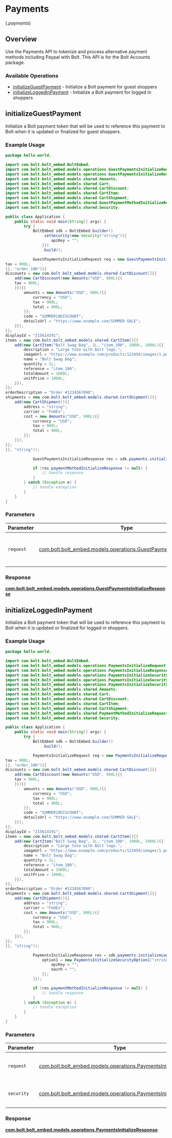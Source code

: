 # Payments
(*.payments*)

## Overview

Use the Payments API to tokenize and process alternative payment methods including Paypal with Bolt. This API is for the Bolt
Accounts package.


### Available Operations

* [initializeGuestPayment](#initializeguestpayment) - Initialize a Bolt payment for guest shoppers
* [initializeLoggedInPayment](#initializeloggedinpayment) - Initialize a Bolt payment for logged in shoppers

## initializeGuestPayment

Initialize a Bolt payment token that will be used to reference this payment to
Bolt when it is updated or finalized for guest shoppers.


### Example Usage

```java
package hello.world;

import com.bolt.bolt_embed.BoltEmbed;
import com.bolt.bolt_embed.models.operations.GuestPaymentsInitializeRequest;
import com.bolt.bolt_embed.models.operations.GuestPaymentsInitializeResponse;
import com.bolt.bolt_embed.models.shared.Amounts;
import com.bolt.bolt_embed.models.shared.Cart;
import com.bolt.bolt_embed.models.shared.CartDiscount;
import com.bolt.bolt_embed.models.shared.CartItem;
import com.bolt.bolt_embed.models.shared.CartShipment;
import com.bolt.bolt_embed.models.shared.GuestPaymentMethodInitializeRequest;
import com.bolt.bolt_embed.models.shared.Security;

public class Application {
    public static void main(String[] args) {
        try {
            BoltEmbed sdk = BoltEmbed.builder()
                .setSecurity(new Security("string"){{
                    apiKey = "";
                }})
                .build();

            GuestPaymentsInitializeRequest req = new GuestPaymentsInitializeRequest("string", new GuestPaymentMethodInitializeRequest(new Cart(new Amounts("USD", 900L){{
tax = 900L;
}}, "order_100"){{
discounts = new com.bolt.bolt_embed.models.shared.CartDiscount[]{{
    add(new CartDiscount(new Amounts("USD", 900L){{
    tax = 900L;
    }}){{
        amounts = new Amounts("USD", 900L){{
            currency = "USD";
            tax = 900L;
            total = 900L;
        }};
        code = "SUMMER10DISCOUNT";
        detailsUrl = "https://www.example.com/SUMMER-SALE";
    }}),
}};
displayId = "215614191";
items = new com.bolt.bolt_embed.models.shared.CartItem[]{{
    add(new CartItem("Bolt Swag Bag", 1L, "item_100", 1000L, 1000L){{
        description = "Large tote with Bolt logo.";
        imageUrl = "https://www.example.com/products/123456/images/1.png";
        name = "Bolt Swag Bag";
        quantity = 1L;
        reference = "item_100";
        totalAmount = 1000L;
        unitPrice = 1000L;
    }}),
}};
orderDescription = "Order #1234567890";
shipments = new com.bolt.bolt_embed.models.shared.CartShipment[]{{
    add(new CartShipment(){{
        address = "string";
        carrier = "FedEx";
        cost = new Amounts("USD", 900L){{
            currency = "USD";
            tax = 900L;
            total = 900L;
        }};
    }}),
}};
}}, "string"));            

            GuestPaymentsInitializeResponse res = sdk.payments.initializeGuestPayment(req);

            if (res.paymentMethodInitializeResponse != null) {
                // handle response
            }
        } catch (Exception e) {
            // handle exception
        }
    }
}
```

### Parameters

| Parameter                                                                                                                         | Type                                                                                                                              | Required                                                                                                                          | Description                                                                                                                       |
| --------------------------------------------------------------------------------------------------------------------------------- | --------------------------------------------------------------------------------------------------------------------------------- | --------------------------------------------------------------------------------------------------------------------------------- | --------------------------------------------------------------------------------------------------------------------------------- |
| `request`                                                                                                                         | [com.bolt.bolt_embed.models.operations.GuestPaymentsInitializeRequest](../../models/operations/GuestPaymentsInitializeRequest.md) | :heavy_check_mark:                                                                                                                | The request object to use for the request.                                                                                        |


### Response

**[com.bolt.bolt_embed.models.operations.GuestPaymentsInitializeResponse](../../models/operations/GuestPaymentsInitializeResponse.md)**


## initializeLoggedInPayment

Initialize a Bolt payment token that will be used to reference this payment to
Bolt when it is updated or finalized for logged in shoppers.


### Example Usage

```java
package hello.world;

import com.bolt.bolt_embed.BoltEmbed;
import com.bolt.bolt_embed.models.operations.PaymentsInitializeRequest;
import com.bolt.bolt_embed.models.operations.PaymentsInitializeResponse;
import com.bolt.bolt_embed.models.operations.PaymentsInitializeSecurity;
import com.bolt.bolt_embed.models.operations.PaymentsInitializeSecurityOption1;
import com.bolt.bolt_embed.models.operations.PaymentsInitializeSecurityOption2;
import com.bolt.bolt_embed.models.shared.Amounts;
import com.bolt.bolt_embed.models.shared.Cart;
import com.bolt.bolt_embed.models.shared.CartDiscount;
import com.bolt.bolt_embed.models.shared.CartItem;
import com.bolt.bolt_embed.models.shared.CartShipment;
import com.bolt.bolt_embed.models.shared.PaymentMethodInitializeRequest;
import com.bolt.bolt_embed.models.shared.Security;

public class Application {
    public static void main(String[] args) {
        try {
            BoltEmbed sdk = BoltEmbed.builder()
                .build();

            PaymentsInitializeRequest req = new PaymentsInitializeRequest("string", new PaymentMethodInitializeRequest(new Cart(new Amounts("USD", 900L){{
tax = 900L;
}}, "order_100"){{
discounts = new com.bolt.bolt_embed.models.shared.CartDiscount[]{{
    add(new CartDiscount(new Amounts("USD", 900L){{
    tax = 900L;
    }}){{
        amounts = new Amounts("USD", 900L){{
            currency = "USD";
            tax = 900L;
            total = 900L;
        }};
        code = "SUMMER10DISCOUNT";
        detailsUrl = "https://www.example.com/SUMMER-SALE";
    }}),
}};
displayId = "215614191";
items = new com.bolt.bolt_embed.models.shared.CartItem[]{{
    add(new CartItem("Bolt Swag Bag", 1L, "item_100", 1000L, 1000L){{
        description = "Large tote with Bolt logo.";
        imageUrl = "https://www.example.com/products/123456/images/1.png";
        name = "Bolt Swag Bag";
        quantity = 1L;
        reference = "item_100";
        totalAmount = 1000L;
        unitPrice = 1000L;
    }}),
}};
orderDescription = "Order #1234567890";
shipments = new com.bolt.bolt_embed.models.shared.CartShipment[]{{
    add(new CartShipment(){{
        address = "string";
        carrier = "FedEx";
        cost = new Amounts("USD", 900L){{
            currency = "USD";
            tax = 900L;
            total = 900L;
        }};
    }}),
}};
}}, "string"));            

            PaymentsInitializeResponse res = sdk.payments.initializeLoggedInPayment(req, new PaymentsInitializeSecurity(){{
                option1 = new PaymentsInitializeSecurityOption1("string", "string"){{
                    apiKey = "";
                    oauth = "";
                }};
            }});

            if (res.paymentMethodInitializeResponse != null) {
                // handle response
            }
        } catch (Exception e) {
            // handle exception
        }
    }
}
```

### Parameters

| Parameter                                                                                                                 | Type                                                                                                                      | Required                                                                                                                  | Description                                                                                                               |
| ------------------------------------------------------------------------------------------------------------------------- | ------------------------------------------------------------------------------------------------------------------------- | ------------------------------------------------------------------------------------------------------------------------- | ------------------------------------------------------------------------------------------------------------------------- |
| `request`                                                                                                                 | [com.bolt.bolt_embed.models.operations.PaymentsInitializeRequest](../../models/operations/PaymentsInitializeRequest.md)   | :heavy_check_mark:                                                                                                        | The request object to use for the request.                                                                                |
| `security`                                                                                                                | [com.bolt.bolt_embed.models.operations.PaymentsInitializeSecurity](../../models/operations/PaymentsInitializeSecurity.md) | :heavy_check_mark:                                                                                                        | The security requirements to use for the request.                                                                         |


### Response

**[com.bolt.bolt_embed.models.operations.PaymentsInitializeResponse](../../models/operations/PaymentsInitializeResponse.md)**

